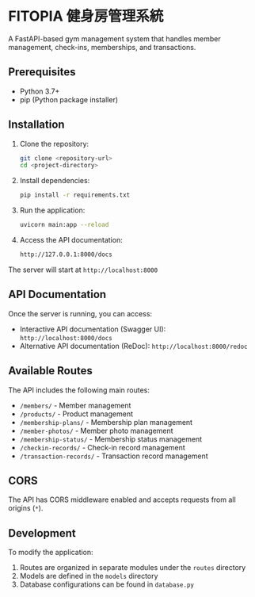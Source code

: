 # FITOPIA 健身房管理系統

A FastAPI-based gym management system that handles member management, check-ins, memberships, and transactions.

## Prerequisites

- Python 3.7+
- pip (Python package installer)

## Installation

1. Clone the repository:

   ```bash
   git clone <repository-url>
   cd <project-directory>
   ```

2. Install dependencies:

   ```bash
   pip install -r requirements.txt
   ```

3. Run the application:

   ```bash
   uvicorn main:app --reload
   ```

4. Access the API documentation:
   ```bash
   http://127.0.0.1:8000/docs
   ```

The server will start at `http://localhost:8000`

## API Documentation

Once the server is running, you can access:

- Interactive API documentation (Swagger UI): `http://localhost:8000/docs`
- Alternative API documentation (ReDoc): `http://localhost:8000/redoc`

## Available Routes

The API includes the following main routes:

- `/members/` - Member management
- `/products/` - Product management
- `/membership-plans/` - Membership plan management
- `/member-photos/` - Member photo management
- `/membership-status/` - Membership status management
- `/checkin-records/` - Check-in record management
- `/transaction-records/` - Transaction record management

## CORS

The API has CORS middleware enabled and accepts requests from all origins (`*`).

## Development

To modify the application:

1. Routes are organized in separate modules under the `routes` directory
2. Models are defined in the `models` directory
3. Database configurations can be found in `database.py`
